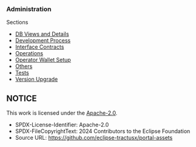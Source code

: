 ### Administration

Sections

- [DB Views and Details](./DB%20Views%20and%20Details/)
- [Development Process](./Dev%20Process/)
- [Interface Contracts](./Interface%20Contracts/)
- [Operations](./Operations/)
- [Operator Wallet Setup](./Operator%20Wallet%20Setup/)
- [Others](./Others/)
- [Tests](./Tests/)
- [Version Upgrade](./Version%20Upgrade/)

## NOTICE

This work is licensed under the [Apache-2.0](https://www.apache.org/licenses/LICENSE-2.0).

- SPDX-License-Identifier: Apache-2.0
- SPDX-FileCopyrightText: 2024 Contributors to the Eclipse Foundation
- Source URL: https://github.com/eclipse-tractusx/portal-assets
